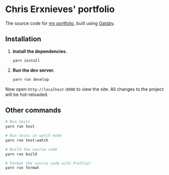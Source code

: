 # Chris Erxnieves' portfolio

The source code for [my portfolio](https://chriserxnieves.com), built using [Gatsby](https://www.gatsbyjs.org/).

## Installation

1.  **Install the dependencies.**

    ```sh
    yarn install
    ```

2.  **Run the dev server.**

    ```sh
    yarn run develop
    ```

Now open `http://localhost:8000` to view the site. All changes to the project will be hot-reloaded.

## Other commands

```sh
# Run tests
yarn run test
```

```sh
# Run tests in watch mode
yarn run test:watch
```

```sh
# Build the source code
yarn run build
```

```sh
# Format the source code with Prettier
yarn run format
```
